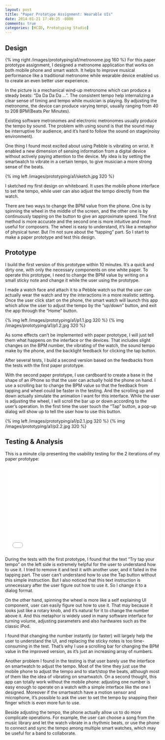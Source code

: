 ```yaml
---
layout: post
title: "Paper Prototype Assignment: Wearable UIs"
date: 2014-01-21 17:49:25 -0800
comments: true
categories: [HCID, Prototyping Studio] 
---
```


Design
------


{% img right /images/prototyping/a1/metronome.jpg 160 %} 
For this paper prototype assignment, I designed a metronome application that works on both mobile phone and smart watch. It helps to improve musical performance like a traditional metronome while wearable device enabled us to create an even better user experience.

In the picture is a mechanical wind-up metronome which can produce a steady beats: “Da Da Da Da ...”. The consistent tempo help internalizing a clear sense of timing and tempo while musician is playing. By adjusting the metronome, the device can produce varying tempi, usually ranging from 40 to 208 BPM(Beats Per Minutes).

Existing software metronomes and electronic metronomes usually produce the tempo by sound. The problem with using sound is that the sound may be interruptive for audience, and it’s hard to follow the sound on stage(noisy environment). 

One thing I found most excited about using Pebble is vibrating on wrist. It enabled a new dimension of sensing information from a digital device without actively paying attention to the device. My idea is by setting the smartwatch to vibrate in a certain tempo, to give musician a more strong sense of the beats. 


{% img left /images/prototyping/a1/sketch.jpg 320 %} 

I sketched my first design on whiteboard. It uses the mobile phone interface to set the tempo, while user can also adjust the tempo directly from the watch.

There are two ways to change the BPM value from the phone. One is by spinning the wheel in the middle of the screen, and the other one is by continuously tapping on the button to give an approximate speed. The first method is more accurate and the second one is more intuitive and more useful for composers.
The wheel is easy to understand, it’s like a metaphor of physical tuner. But I’m not sure about the “tapping” part. So I start to make a paper prototype and test this design.



Prototype
---------
I build the first version of this prototype within 10 minutes. It’s a quick and dirty one, with only the necessary components on one white paper. To operate this prototype, I need to change the BPM value by writing on a small sticky note and change it while the user using the prototype. 

I made a watch face and attach it to a Pebble watch so that the user can actually wear the watch and try the interactions in a more realistic setting. Once the user click start on the phone, the smart watch will launch this app which allow the user to adjust the tempo by the “up/down” button, and exit the app through the “Home” button.

{% img left /images/prototyping/a1/p1.1.jpg 320 %} 
{% img /images/prototyping/a1/p1.2.jpg 320 %} 

As some effects can’t be implemented with paper prototype, I will just tell them what happens on the interface or the devices. That includes slight changes on the BPM number, the vibrating of the watch, the sound tempo make by the phone, and the backlight feedback for clicking the tap button.

       
After several tests, I build a second version based on the feedbacks from the tests with the first paper prototype.

With the second paper prototype, I use cardboard to create a base in the shape of an iPhone so that the user can actually hold the phone on hand. I use a scrolling bar to change the BPM value so that the feedback from tapping and wheel could be faster in the testing. And the scrolling up and down actually simulate the animation I want for this interface. While the user is adjusting the wheel, I will scroll the bar up or down according to the user’s operation. In the first time the user touch the “Tap” button, a pop-up dialog will show up to tell the user how to use this button.

{% img left /images/prototyping/a1/p2.1.jpg 320 %} 
{% img /images/prototyping/a1/p2.2.jpg 320 %} 


Testing & Analysis
------------------
This is a minute clip presenting the usability testing for the 2 iterations of my paper prototype:

<div class="video-container">
<iframe src="//player.vimeo.com/video/84655291" width="500" height="281" frameborder="0" webkitallowfullscreen mozallowfullscreen allowfullscreen></iframe> 
</div>

During the tests with the first prototype, I found that the text “Try tap your tempo” on the left side is extremely helpful for the user to understand how to use it. I tried to remove it and test it with another user, and it failed in the tapping part. The user can’t understand how to use the Tap button without this simple instruction. But I also noticed that this text instruction is unnecessary after the user figure out how to use it. So I change it to a dialog format.

On the other hand, spinning the wheel is more like a self explaining UI component, user can easily figure out how to use it. That may because it looks just like a rotary knob, and it’s natural for it to change the number above it. And this metaphor is widely used in many software interface for turning volume, adjusting parameters and also hardwares such as the classic iPod.

I found that changing the number instantly (or faster) will largely help the user to understand the UI, and replacing the sticky notes is too time-consuming in the test. That’s why I use a scrolling bar for changing the BPM value in the improved version, as it’s just an increasing array of numbers.

Another problem I found in the testing is that user barely use the interface on smartwatch to adjust the tempo. Most of the time they just use the mobile phone to adjust the tempo and to start/stop the beats, although most of them like the idea of vibrating on smartwatch. On a second thought, this app can totally work without the mobile phone: adjusting one number is easy enough to operate on a watch with a simple interface like the one I designed. Moreover if the smartwatch have a motion sensor and microphone, it’s possible to ask the user to set the tempo by snapping their finger which is even more fun to use.

Beside adjusting the tempo, the phone actually allow us to do more complicate operations. For example, the user can choose a song from the music library and let the watch vibrate in a rhythmic beats, or use the phone to connect and sync the tempo among multiple smart watches, which may be useful for a band to collaborate. 
